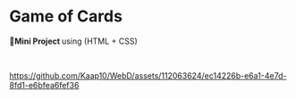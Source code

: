 <h1> Game of Cards </h1>
<p> <b> 🔸Mini Project </b>using (HTML + CSS)</p>
<br>

https://github.com/Kaap10/WebD/assets/112063624/ec14226b-e6a1-4e7d-8fd1-e6bfea6fef36

